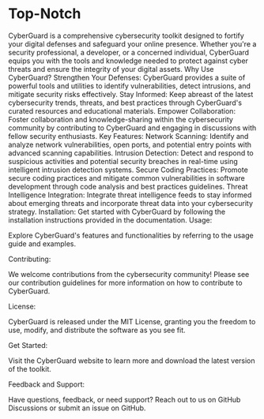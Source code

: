 # Top-Notch
CyberGuard is a comprehensive cybersecurity toolkit designed to fortify your digital defenses and safeguard your online presence. Whether you're a security professional, a developer, or a concerned individual, CyberGuard equips you with the tools and knowledge needed to protect against cyber threats and ensure the integrity of your digital assets.
Why Use CyberGuard?
Strengthen Your Defenses: CyberGuard provides a suite of powerful tools and utilities to identify vulnerabilities, detect intrusions, and mitigate security risks effectively.
Stay Informed: Keep abreast of the latest cybersecurity trends, threats, and best practices through CyberGuard's curated resources and educational materials.
Empower Collaboration: Foster collaboration and knowledge-sharing within the cybersecurity community by contributing to CyberGuard and engaging in discussions with fellow security enthusiasts.
Key Features:
Network Scanning: Identify and analyze network vulnerabilities, open ports, and potential entry points with advanced scanning capabilities.
Intrusion Detection: Detect and respond to suspicious activities and potential security breaches in real-time using intelligent intrusion detection systems.
Secure Coding Practices: Promote secure coding practices and mitigate common vulnerabilities in software development through code analysis and best practices guidelines.
Threat Intelligence Integration: Integrate threat intelligence feeds to stay informed about emerging threats and incorporate threat data into your cybersecurity strategy.
Installation:
Get started with CyberGuard by following the installation instructions provided in the documentation.
Usage:

Explore CyberGuard's features and functionalities by referring to the usage guide and examples.

Contributing:

We welcome contributions from the cybersecurity community! Please see our contribution guidelines for more information on how to contribute to CyberGuard.

License:

CyberGuard is released under the MIT License, granting you the freedom to use, modify, and distribute the software as you see fit.

Get Started:

Visit the CyberGuard website to learn more and download the latest version of the toolkit.

Feedback and Support:

Have questions, feedback, or need support? Reach out to us on GitHub Discussions or submit an issue on GitHub.
